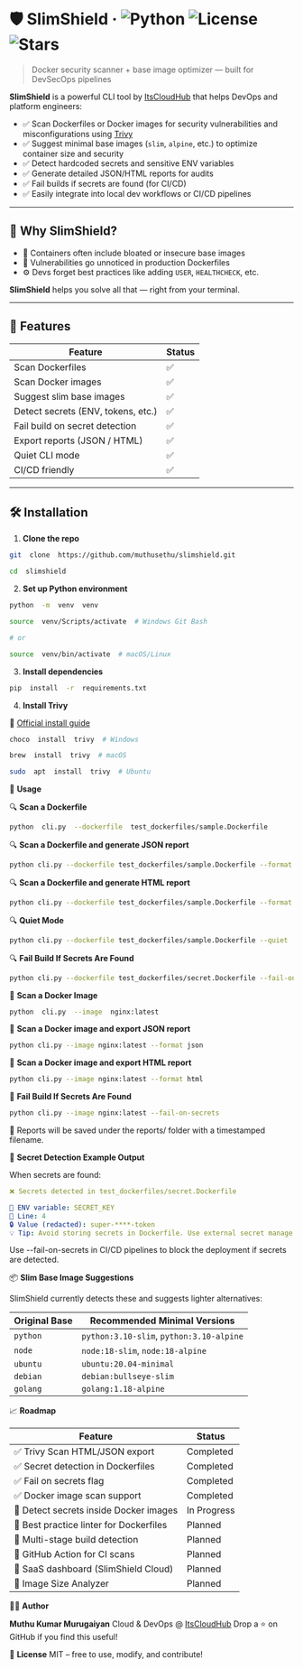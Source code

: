 
# 🛡️ SlimShield · ![Python](https://img.shields.io/badge/python-3.10+-blue) ![License](https://img.shields.io/github/license/muthusethu/slimshield) ![Stars](https://img.shields.io/github/stars/muthusethu/slimshield?style=social)

> Docker security scanner + base image optimizer — built for DevSecOps pipelines

**SlimShield** is a powerful CLI tool by [ItsCloudHub](https://itscloudhub.com) that helps DevOps and platform engineers:

- ✅ Scan Dockerfiles or Docker images for security vulnerabilities and misconfigurations using [Trivy](https://github.com/aquasecurity/trivy)
- ✅ Suggest minimal base images (`slim`, `alpine`, etc.) to optimize container size and security
- ✅ Detect hardcoded secrets and sensitive ENV variables
- ✅ Generate detailed JSON/HTML reports for audits
- ✅ Fail builds if secrets are found (for CI/CD)
- ✅ Easily integrate into local dev workflows or CI/CD pipelines

---

## 🚀 Why SlimShield?

- 🐳 Containers often include bloated or insecure base images
- 🔐 Vulnerabilities go unnoticed in production Dockerfiles
- ⚙️ Devs forget best practices like adding `USER`, `HEALTHCHECK`, etc.

**SlimShield** helps you solve all that — right from your terminal.

---

## 🧰 Features

| Feature | Status |
|----------------------------|--------|
| Scan Dockerfiles | ✅ |
| Scan Docker images | ✅ |
| Suggest slim base images | ✅ |
| Detect secrets (ENV, tokens, etc.) | ✅ |
| Fail build on secret detection | ✅ |
| Export reports (JSON / HTML) | ✅ |
| Quiet CLI mode | ✅ |
| CI/CD friendly | ✅ |

---

## 🛠️ Installation

1.  **Clone the repo**

```bash
git  clone  https://github.com/muthusethu/slimshield.git

cd  slimshield
```

2.  **Set  up  Python  environment**

```bash
python  -m  venv  venv

source  venv/Scripts/activate  # Windows Git Bash

# or

source  venv/bin/activate  # macOS/Linux
```

3.  **Install  dependencies**

```bash
pip  install  -r  requirements.txt
```  

4.  **Install  Trivy**

🔗  [Official  install  guide](https://trivy.dev/latest/getting-started/installation/)

```bash
choco  install  trivy  # Windows

brew  install  trivy  # macOS

sudo  apt  install  trivy  # Ubuntu
```  

🧪  **Usage**

🔍 **Scan  a  Dockerfile**

```bash
python  cli.py  --dockerfile  test_dockerfiles/sample.Dockerfile
``` 

🔍 **Scan a Dockerfile and generate JSON report**

```bash
python cli.py --dockerfile test_dockerfiles/sample.Dockerfile --format json
``` 

🔍 **Scan a Dockerfile and generate HTML report**

```bash
python cli.py --dockerfile test_dockerfiles/sample.Dockerfile --format html
``` 

🔍 **Quiet Mode**

```bash
python cli.py --dockerfile test_dockerfiles/sample.Dockerfile --quiet
``` 

🔍 **Fail Build If Secrets Are Found**

```bash
python cli.py --dockerfile test_dockerfiles/secret.Dockerfile --fail-on-secrets
``` 

🐳 **Scan  a  Docker  Image**

```bash
python  cli.py  --image  nginx:latest
```

🐳 **Scan a Docker image and export JSON report**

```bash
python cli.py --image nginx:latest --format json
``` 

🐳 **Scan a Docker image and export HTML report**

```bash
python cli.py --image nginx:latest --format html
``` 

🐳 **Fail Build If Secrets Are Found**

```bash
python cli.py --image nginx:latest --fail-on-secrets
``` 

📆 Reports will be saved under the reports/ folder with a timestamped filename.

🧪 **Secret Detection Example Output**

When secrets are found:

```YAML
❌ Secrets detected in test_dockerfiles/secret.Dockerfile

🔑 ENV variable: SECRET_KEY
📍 Line: 4
🔒 Value (redacted): super-****-token
💡 Tip: Avoid storing secrets in Dockerfile. Use external secret managers like HashiCorp Vault, AWS Secrets Manager, or Docker BuildKit secrets.
``` 

Use --fail-on-secrets in CI/CD pipelines to block the deployment if secrets are detected.

📦  **Slim  Base  Image  Suggestions**

SlimShield  currently  detects  these  and  suggests  lighter  alternatives:

| **Original  Base** | **Recommended  Minimal  Versions** |
| ------------- | ---------------------------------------- |
| `python` | `python:3.10-slim`,  `python:3.10-alpine` |
| `node` | `node:18-slim`,  `node:18-alpine` |
| `ubuntu` | `ubuntu:20.04-minimal` |
| `debian` | `debian:bullseye-slim` |
| `golang` | `golang:1.18-alpine` |

📈  **Roadmap**

| Feature                                 | Status      |
| --------------------------------------- | ----------- |
| ✅ Trivy Scan HTML/JSON export           | Completed   |
| ✅ Secret detection in Dockerfiles       | Completed   |
| ✅ Fail on secrets flag                  | Completed   |
| ✅ Docker image scan support             | Completed   |
| 🔄 Detect secrets inside Docker images  | In Progress |
| 🔄 Best practice linter for Dockerfiles | Planned     |
| 🔄 Multi-stage build detection          | Planned     |
| 🔄 GitHub Action for CI scans           | Planned     |
| 🔄 SaaS dashboard (SlimShield Cloud)    | Planned     |
| 🔄 Image Size Analyzer                  | Planned     |

👨‍💻  **Author**

**Muthu  Kumar  Murugaiyan**
Cloud & DevOps  @  [ItsCloudHub](www.itscloudhub.com)
Drop  a  ⭐  on  GitHub  if  you  find  this  useful!

📜  **License**
MIT  –  free  to  use,  modify,  and  contribute!